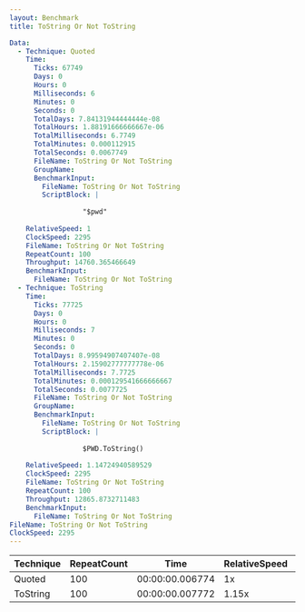 ```yaml
---
layout: Benchmark
title: ToString Or Not ToString

Data: 
  - Technique: Quoted
    Time: 
      Ticks: 67749
      Days: 0
      Hours: 0
      Milliseconds: 6
      Minutes: 0
      Seconds: 0
      TotalDays: 7.84131944444444e-08
      TotalHours: 1.88191666666667e-06
      TotalMilliseconds: 6.7749
      TotalMinutes: 0.000112915
      TotalSeconds: 0.0067749
      FileName: ToString Or Not ToString
      GroupName: 
      BenchmarkInput: 
        FileName: ToString Or Not ToString
        ScriptBlock: |
          
                  "$pwd"
              
    RelativeSpeed: 1
    ClockSpeed: 2295
    FileName: ToString Or Not ToString
    RepeatCount: 100
    Throughput: 14760.365466649
    BenchmarkInput: 
      FileName: ToString Or Not ToString
  - Technique: ToString
    Time: 
      Ticks: 77725
      Days: 0
      Hours: 0
      Milliseconds: 7
      Minutes: 0
      Seconds: 0
      TotalDays: 8.99594907407407e-08
      TotalHours: 2.15902777777778e-06
      TotalMilliseconds: 7.7725
      TotalMinutes: 0.000129541666666667
      TotalSeconds: 0.0077725
      FileName: ToString Or Not ToString
      GroupName: 
      BenchmarkInput: 
        FileName: ToString Or Not ToString
        ScriptBlock: |
          
                  $PWD.ToString()
              
    RelativeSpeed: 1.14724940589529
    ClockSpeed: 2295
    FileName: ToString Or Not ToString
    RepeatCount: 100
    Throughput: 12865.8732711483
    BenchmarkInput: 
      FileName: ToString Or Not ToString
FileName: ToString Or Not ToString
ClockSpeed: 2295
---
```





|Technique|RepeatCount|Time           |RelativeSpeed|Throughput|
|---------|-----------|---------------|-------------|----------|
|Quoted   |100        |00:00:00.006774|1x           |14760.37/s|
|ToString |100        |00:00:00.007772|1.15x        |12865.87/s|
